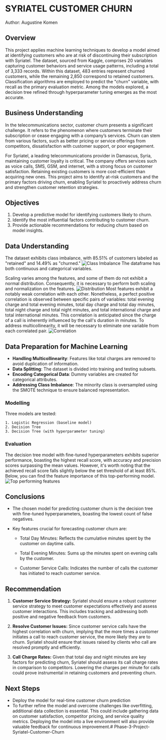 # SYRIATEL CUSTOMER CHURN
Author: Augustine Komen

## Overview
This project applies machine learning techniques to develop a model aimed at identifying customers who are at risk of discontinuing their subscription with Syriatel. The dataset, sourced from Kaggle, comprises 20 variables capturing customer behaviors and service usage patterns, including a total of 3,333 records. Within this dataset, 483 entries represent churned customers, while the remaining 2,850 correspond to retained customers. Classification algorithms are employed to predict the "churn" variable, with recall as the primary evaluation metric. Among the models explored, a decision tree refined through hyperparameter tuning emerges as the most accurate.

## Business Understanding
In the telecommunications sector, customer churn presents a significant challenge. It refers to the phenomenon where customers terminate their subscription or cease engaging with a company’s services. Churn can stem from various factors, such as better pricing or service offerings from competitors, dissatisfaction with customer support, or poor engagement.

For Syriatel, a leading telecommunications provider in Damascus, Syria, maintaining customer loyalty is critical. The company offers services such as voice calls, SMS, GSM, and internet, with a strong focus on customer satisfaction. Retaining existing customers is more cost-efficient than acquiring new ones. This project aims to identify at-risk customers and the primary factors driving churn, enabling Syriatel to proactively address churn and strengthen customer retention strategies.

## Objectives
1. Develop a predictive model for identifying customers likely to churn.
2. Identify the most influential factors contributing to customer churn.
3. Provide actionable recommendations for reducing churn based on model insights.

## Data Understanding
The dataset exhibits class imbalance, with 85.51% of customers labeled as "retained" and 14.49% as "churned."
![Class Imbalance](images/classimbalance.png)
The dataframe has both continuous and categorical variables.


Scaling varies among the features, and some of them do not exhibit a normal distribution. Consequently, it is necessary to perform both scaling and normalization on the features.
![Distribution](images/distribution.png)
Most features exhibit a notably weak correlation with each other. Nonetheless, a perfect positive correlation is observed between specific pairs of variables: total evening charge and total evening minutes, total day charge and total day minutes, total night charge and total night minutes, and total international charge and total international minutes. This correlation is anticipated since the charge of a call is inherently influenced by the call's duration in minutes. To address multicollinearity, it will be necessary to eliminate one variable from each correlated pair.
![Correlation](images/corr.png)

## Data Preparation for Machine Learning
- **Handling Multicollinearity**: Features like total charges are removed to avoid duplication of information.
- **Data Splitting**: The dataset is divided into training and testing subsets.
- **Encoding Categorical Data**: Dummy variables are created for categorical attributes.
- **Addressing Class Imbalance**: The minority class is oversampled using the SMOTE technique to ensure balanced representation.

### Modelling
Three models are tested:

    1. Logistic Regression (baseline model)
    2. Decision Tree
    3. Decision Tree (with hyperparameter tuning)

### Evaluation
The decision tree model with fine-tuned hyperparameters exhibits superior performance, boasting the highest recall score, with accuracy and precision scores surpassing the mean values.
However, it's worth noting that the achieved recall score falls slightly below the set threshold of at least 85%.
Below, you can find the feature importance of this top-performing model.
![Top performing features](images/evaluation.png)

## Conclusions
* The chosen model for predicting customer churn is the decision tree with fine-tuned hyperparameters, boasting the lowest count of false negatives.


* Key features crucial for forecasting customer churn are:

    - Total Day Minutes: Reflects the cumulative minutes spent by the customer on daytime calls.

    - Total Evening Minutes: Sums up the minutes spent on evening calls by the customer.

    - Customer Service Calls: Indicates the number of calls the customer has initiated to reach customer service.

## Recommendation
1. **Customer Service Strategy:** Syriatel should ensure a robust customer service strategy to meet customer expectations effectively and assess customer interactions. This includes tracking and addressing both positive and negative feedback from customers.
 
2. **Resolve Customer Issues:** Since customer service calls have the highest correlation with churn, implying that the more times a customer initiates a call to reach customer service, the more likely they are to churn. Syriatel should ensure that issues raised by clients who call are resolved promptly and efficiently.

3. **Call Charge Rates:** Given that total day and night minutes are key factors for predicting churn, Syriatel should assess its call charge rates in comparison to competitors. Lowering the charges per minute for calls could prove instrumental in retaining customers and preventing churn.

## Next Steps
- Deploy the model for real-time customer churn prediction
- To further refine the model and overcome challenges like overfitting, additional data collection is essential. This could include
gathering data on customer satisfaction, competitor pricing, and service quality metrics. Deploying the model into a live environment will also provide valuable feedback for continuous improvement.# Phase-3-Project-Syriatel-Customer-Churn
